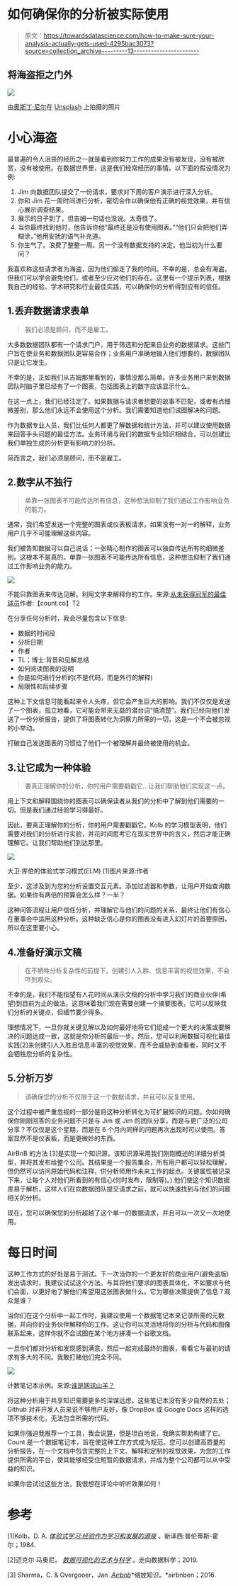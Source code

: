 # 如何确保你的分析被实际使用

> 原文：<https://towardsdatascience.com/how-to-make-sure-your-analysis-actually-gets-used-4295bac3073?source=collection_archive---------13----------------------->

## 将海盗拒之门外

![](img/851101fc972cf4af13c050900520949f.png)

由[奥斯丁·尼尔](https://unsplash.com/@arstyy?utm_source=unsplash&utm_medium=referral&utm_content=creditCopyText)在 [Unsplash](/s/photos/pirates?utm_source=unsplash&utm_medium=referral&utm_content=creditCopyText) 上拍摄的照片

# 小心海盗

最普遍的令人沮丧的经历之一就是看到你努力工作的成果没有被发现，没有被欣赏，没有被使用。在数据世界里，这是我们经常经历的事情。以下面的假设情况为例:

1.  Jim 向数据团队提交了一份请求，要求对下周的客户演示进行深入分析。
2.  你和 Jim 花一周时间进行分析，密切合作以确保他有正确的视觉效果，并有信心展示调查结果。
3.  展示的日子到了，但吉姆一句话也没说。太奇怪了。
4.  当你最终找到他时，他告诉你他“最终还是没有使用图表。”“他们只会把他们弄糊涂，”他用安抚的语气补充道。
5.  你生气了。浪费了整整一周。另一个没有数据支持的决定。他当初为什么要问？

我喜欢称这些请求者为海盗，因为他们偷走了我的时间。不幸的是，总会有海盗，但我们可以学会避免他们，或者至少应对他们的存在。这里有一个提示列表，根据我自己的经验、学术研究和行业最佳实践，可以确保你的分析得到应有的信任。

## 1.丢弃数据请求表单

> 我们必须是顾问，而不是雇工。

大多数数据团队都有一个请求门户，用于筛选和分配来自业务的数据请求。这些门户旨在使业务和数据团队更容易合作；业务用户准确地输入他们想要的，数据团队只是让它发生。

不幸的是，正如我们从吉姆那里看到的，事情没那么简单。许多业务用户来到数据团队时脑子里已经有了一个图表，包括图表上的数字应该显示什么。

在这一点上，我们已经注定了。如果数据与请求者想要的故事不匹配，或者有点细微差别，那么他们永远不会使用这个分析。我们需要知道他们试图解决的问题。

作为数据专业人员，我们比任何人都更了解数据和统计方法，并可以建议使用数据来回答手头问题的最佳方法。业务环境与我们的数据专业知识相结合，可以创建比我们单独生成的分析更有影响力的分析。

简而言之，我们必须是顾问，而不是雇工。

## 2.数字从不独行

> 单靠一张图表不可能传达所有信息，这种想法抑制了我们通过工作影响业务的能力。

通常，我们希望发送一个完整的图表或仪表板请求。如果没有一对一的解释，业务用户几乎不可能理解这些内容。

我们被告知数据可以自己说话；一张精心制作的图表可以独自传达所有的细微差别。这根本不是真的。单靠一张图表不可能传达所有信息，这种想法抑制了我们通过工作影响业务的能力。

![](img/8082280f47c6476513bcc53bb60ab410.png)

不能只靠图表来传达见解。利用文字来解释你的工作。来源:[从未获得冠军的最佳球员](https://count.co/n/rrpfH1Hi0L5)作者:【count.co】T2

在分享任何分析时，我会尽量包含以下信息:

*   数据的时间段
*   分析日期
*   作者
*   TL；博士:背景和见解总结
*   如何阅读图表的说明
*   你是如何进行分析的(不是代码，而是外行的解释)
*   局限性和后续步骤

这种上下文信息可能看起来令人头疼，但它会产生巨大的影响。我们不仅仅是发送了一个图表，孤立地看，它可能会带来无益的潜台词“搞清楚”。我们已经向他们发送了一份分析报告，提供了将图表转化为洞察力所需的一切，这是一个不会被忽视的小举动。

打破自己发送图表的习惯给了他们一个被理解并最终被使用的机会。

## 3.让它成为一种体验

> 要真正理解你的分析，你的用户需要戳戳它…让我们帮助他们实现这一点。

用上下文和解释围绕你的图表可以确保读者从我们的分析中了解到他们需要的一切。但是我们通过经验学习得最好。

因此，要真正理解你的分析，你的用户需要戳戳它。Kolb 的学习模型表明，他们需要对我们的分析进行实验，并花时间思考它在现实世界中的含义，然后才能正确理解它。让我们帮助他们到达那里。

![](img/4a058e24ab4d0bf533356d2b31ba527e.png)

大卫·库伯的体验式学习模式(ELM) [1]图片来源:作者

至少，这涉及到为您的分析设置交互元素。添加过滤器和参数，让用户开始查询数据。如果你有两倍的预算会怎么样？一半？

这种问答流程让用户信任分析，并理解它与他们的问题的关系，最终让他们有信心在董事会中运用这种分析。这种缺乏信心是你的图表没有进入幻灯片的首要原因，所以在这里要小心。

## 4.准备好演示文稿

> 在不牺牲分析复杂性的前提下，创建引人入胜、信息丰富的视觉效果，不会吓到观众。

不幸的是，我们不能指望有人花时间从演示文稿的分析中学习我们的商业伙伴(希望)到目前为止的做法。这意味着我们现在需要创建一个摘要图表，它可以反映我们分析的关键点，但细节要少得多。

理想情况下，一旦你就关键见解以及如何最好地将它们组成一个更大的决策或要解决的问题达成一致，这就是你分析的最后一步。然后，您可以利用数据可视化最佳实践[2]来创建引人入胜且信息丰富的视觉效果，而不会威胁到查看者，同时又不会牺牲您分析的复杂性。

## 5.分析万岁

> 请确保您的分析不仅限于这一个数据请求，并且可以反复使用。

这个过程中被严重忽视的一部分是将这种分析转化为可扩展知识的问题。你如何确保你刚刚回答的业务问题不只是与 Jim 或 Jim 的团队分享，而是与更广泛的公司分享？不仅仅是这个星期，而是在 6 个月内同样的问题再次出现时可以使用。答案显然不是仪表板，而是更微妙的东西。

AirBnB 的方法 [3]是实现一个知识源，该知识源采用我们刚刚概述的详细分析类型，并将其发布给整个公司。其结果是一个报告集合，所有用户都可以轻松理解，但仍然可以访问原始代码和注释，供分析师用作未来工作的起点。关键属性被记录下来，让每个人对他们所看到的有信心(何时发布，限制等)。).他们使这个知识数据库易于解析，这样人们在向数据团队提交请求之前，就可以快速找到与他们的问题相关的分析。

现在，您可以确保您的分析超越了这个单一的数据请求，并且可以一次又一次地使用。

# 每日时间

这种工作方式的好处是易于测试。下一次当你的一个更友好的商业用户(避免盗版)发出请求时，我建议试试这个方法。与其将他们要求的图表具体化，不如要求与他们会面，以更好地了解他们希望用这张图表做什么。它为哪些决策提供了信息？观众是谁？

当你们在这个分析中一起工作时，我建议使用一个数据笔记本来记录所需的元数据，并向你的业务伙伴解释你的工作。这让你可以灵活地将你的分析与代码和图像联系起来，这样你就不会试图在某个地方拼凑一个谷歌文档。

一旦你们都对分析和发现感到满意，然后一起完成最终的图表，看看它与最初的请求有多大的不同。我敢打赌他们完全不同。

![](img/d52e9952613a68e804267e5d39846161.png)

计数笔记本示例。来源:[谁是网球山羊？](https://count.co/n/COxbPuAsqRC)

将这种分析用于共享知识需要更多的深谋远虑。这些笔记本没有多少自然的去处；Github 对非开发人员来说不够用户友好，像 DropBox 或 Google Docs 这样的选项不够技术化，无法包含所需的代码。

如果你强迫我推荐一个工具，我会说[算](https://count.co?utm_source=medium)，但是坦白地说，我确实帮助构建了它。Count 是一个数据笔记本，旨在使这种工作方式成为规范。您可以创建高质量的分析报告，在一个文档中包含完整的上下文、解释和定制的视觉效果，为您的工作提供所需的平台，使其能够经受住短暂的数据请求，并成为整个公司都可以从中受益的知识。

如果你尝试过这些方法，我很想在评论中听听效果如何！

# 参考

[1]Kolb，D. A. [*体验式学习:经验作为学习和发展的源泉*](https://www.researchgate.net/publication/235701029_Experiential_Learning_Experience_As_The_Source_Of_Learning_And_Development) 。新泽西:普伦蒂斯-霍尔；1984.

[2]迈克尔·马奥尼。 [*数据可视化的艺术与科学*](/the-art-and-science-of-data-visualization-6f9d706d673e) 。走向数据科学；2019.

[3] Sharma，C. & Overgooer，Jan .[*Airbnb*](https://medium.com/airbnb-engineering/scaling-knowledge-at-airbnb-875d73eff091)*缩放知识。*airbnben；2016.